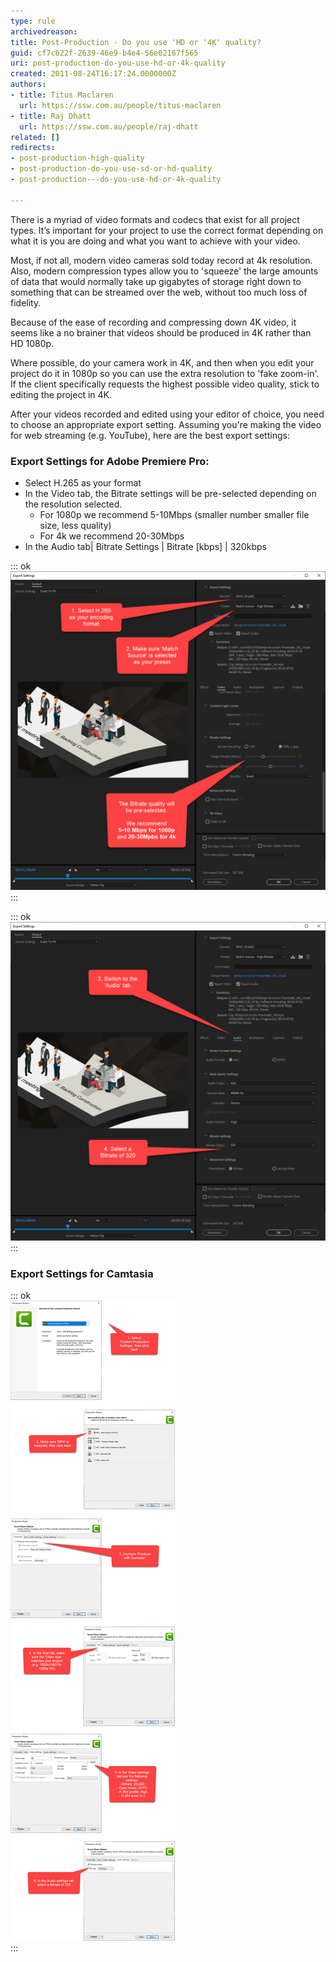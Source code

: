 ```yaml
---
type: rule
archivedreason: 
title: Post-Production - Do you use 'HD or '4K' quality?
guid: cf7c622f-2639-46e9-b4e4-56e02167f565
uri: post-production-do-you-use-hd-or-4k-quality
created: 2011-08-24T16:17:24.0000000Z
authors:
- title: Titus Maclaren
  url: https://ssw.com.au/people/titus-maclaren
- title: Raj Dhatt
  url: https://ssw.com.au/people/raj-dhatt
related: []
redirects:
- post-production-high-quality
- post-production-do-you-use-sd-or-hd-quality
- post-production---do-you-use-hd-or-4k-quality

---
```


There is a myriad of video formats and codecs that exist for all project types. It’s important for your project to use the correct format depending on what it is you are doing and what you want to achieve with your video.

<!--endintro-->

Most, if not all, modern video cameras sold today record at 4k resolution. Also, modern compression types allow you to 'squeeze' the large amounts of data that would normally take up gigabytes of storage right down to something that can be streamed over the web, without too much loss of fidelity.

Because of the ease of recording and compressing down 4K video, it seems like a no brainer that videos should be produced in 4K rather than HD 1080p.

Where possible, do your camera work in 4K, and then when you edit your project do it in 1080p so you can use the extra resolution to 'fake zoom-in'. If the client specifically requests the highest possible video quality, stick to editing the project in 4K.

After your videos recorded and edited using your editor of choice, you need to choose an appropriate export setting. Assuming you're making the video for web streaming (e.g. YouTube), here are the best export settings:

### Export Settings for Adobe Premiere Pro:

* Select H.265 as your format
* In the Video tab, the Bitrate settings will be pre-selected depending on the resolution selected.
    * For 1080p we recommend 5-10Mbps (smaller number smaller file size, less quality)
    * For 4k we recommend 20-30Mbps
* In the Audio tab| Bitrate Settings | Bitrate [kbps] | 320kbps



::: ok  
![Figure: Figure: Video Export settings in Premiere Pro](export-premiere1.png)  
:::


::: ok  
![Figure: Audio Export settings in Premiere Pro](export-premiere2.png)  
:::

### Export Settings for Camtasia


::: ok  
![Figure: Camtasia export settings](export-camtasia.png)  
:::
